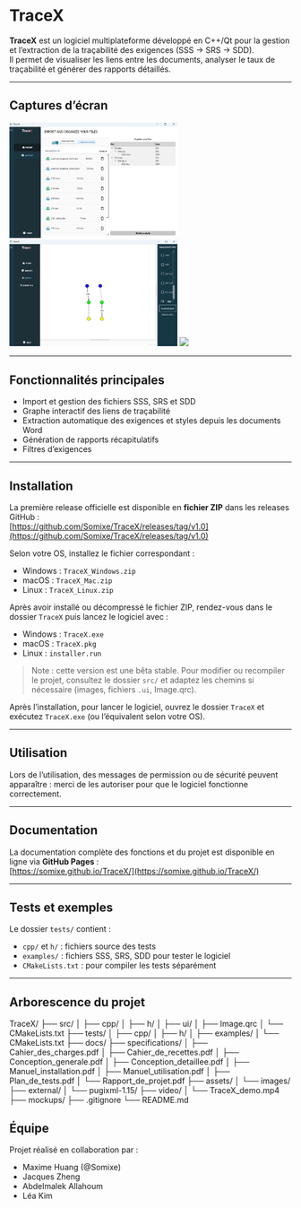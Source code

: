 # TraceX

**TraceX** est un logiciel multiplateforme développé en C++/Qt pour la gestion et l’extraction de la traçabilité des exigences (SSS → SRS → SDD).  
Il permet de visualiser les liens entre les documents, analyser le taux de traçabilité et générer des rapports détaillés.

---

## Captures d’écran

<p float="left">
  <img src="assets/images/screenshot_main.png" width="300" />
  <img src="assets/images/screenshot_graph.png" width="300" />
  <img src="assets/images/screenshot_another.png" width="300" />
</p>

---

## Fonctionnalités principales

- Import et gestion des fichiers SSS, SRS et SDD  
- Graphe interactif des liens de traçabilité  
- Extraction automatique des exigences et styles depuis les documents Word  
- Génération de rapports récapitulatifs  
- Filtres d’exigences  

---

## Installation

La première release officielle est disponible en **fichier ZIP** dans les releases GitHub :  
[https://github.com/Somixe/TraceX/releases/tag/v1.0](https://github.com/Somixe/TraceX/releases/tag/v1.0)

Selon votre OS, installez le fichier correspondant :  

- Windows : `TraceX_Windows.zip`  
- macOS   : `TraceX_Mac.zip`  
- Linux   : `TraceX_Linux.zip`

Après avoir installé ou décompressé le fichier ZIP, rendez-vous dans le dossier `TraceX` puis lancez le logiciel avec :  
- Windows : `TraceX.exe`  
- macOS   : `TraceX.pkg`
- Linux   : `installer.run`

> Note : cette version est une bêta stable. Pour modifier ou recompiler le projet, consultez le dossier `src/` et adaptez les chemins si nécessaire (images, fichiers `.ui`, Image.qrc).

Après l’installation, pour lancer le logiciel, ouvrez le dossier `TraceX` et exécutez `TraceX.exe` (ou l’équivalent selon votre OS).

---

## Utilisation

Lors de l’utilisation, des messages de permission ou de sécurité peuvent apparaître : merci de les autoriser pour que le logiciel fonctionne correctement.

---

## Documentation

La documentation complète des fonctions et du projet est disponible en ligne via **GitHub Pages** :  
[https://somixe.github.io/TraceX/](https://somixe.github.io/TraceX/)  

---

## Tests et exemples

Le dossier `tests/` contient :  
- `cpp/` et `h/` : fichiers source des tests  
- `examples/` : fichiers SSS, SRS, SDD pour tester le logiciel  
- `CMakeLists.txt` : pour compiler les tests séparément

---

## Arborescence du projet 

TraceX/
├── src/
│   ├── cpp/
│   ├── h/
│   ├── ui/
│   ├── Image.qrc
│   └── CMakeLists.txt
├── tests/
│   ├── cpp/
│   ├── h/
│   ├── examples/
│   └── CMakeLists.txt
├── docs/
├── specifications/
│   ├── Cahier_des_charges.pdf
│   ├── Cahier_de_recettes.pdf
│   ├── Conception_generale.pdf
│   ├── Conception_detaillee.pdf
│   ├── Manuel_installation.pdf
│   ├── Manuel_utilisation.pdf
│   ├── Plan_de_tests.pdf
│   └── Rapport_de_projet.pdf
├── assets/
│   └── images/
├── external/
│   └── pugixml-1.15/
├── video/
│   └── TraceX_demo.mp4
├── mockups/
├── .gitignore
└── README.md


## Équipe

Projet réalisé en collaboration par :  
- Maxime Huang (@Somixe)  
- Jacques Zheng 
- Abdelmalek Allahoum
- Léa Kim
